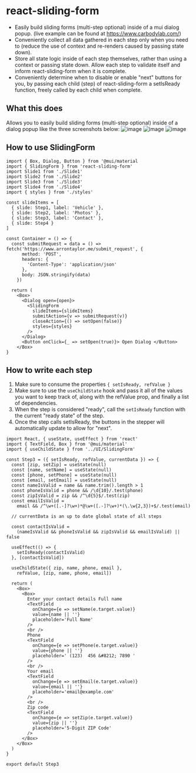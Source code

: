 # react-sliding-form

- Easily build sliding forms (multi-step optional) inside of a mui dialog popup. (live example can be found at https://www.carbodylab.com/) <br />
- Conveniently collect all data gathered in each step only when you need to (reduce the use of context and re-renders caused by passing state down). <br />
- Store all state logic inside of each step themselves, rather than using a context or passing state down. Allow each step to validate itself and inform react-sliding-form when it is complete.
- Conveniently determine when to disable or enable "next" buttons for you, by passing each child (step) of react-sliding-form a setIsReady function, freely called by each child when complete.

## What this does
Allows you to easily build sliding forms (multi-step optional) inside of a dialog popup like the three screenshots below: ![image](https://user-images.githubusercontent.com/67350795/168897457-2ded91d0-7e55-4873-ab53-0f886c78de3f.png)
![image](https://user-images.githubusercontent.com/67350795/168900335-1a6af090-2180-41b1-bdfc-2b6e0958f64f.png)
![image](https://user-images.githubusercontent.com/67350795/168897507-891eb161-615c-422a-9d0e-14d6e43e51c0.png)


## How to use SlidingForm

```
import { Box, Dialog, Button } from '@mui/material
import { SlidingForm } from 'react-sliding-form'
import Slide1 from './Slide1'
import Slide2 from './Slide2'
import Slide3 from './Slide3'
import Slide4 from './Slide4'
import { styles } from './styles'

const slideItems = [
  { slide: Step1, label: 'Vehicle' },
  { slide: Step2, label: 'Photos' },
  { slide: Step3, label: 'Contact' },
  { slide: Step4 }
]

const Container = () => {
  const submitRequest = data = () => fetch('https://www.arrontaylor.me/submit_request', {
      method: 'POST',
      headers: {
        'Content-Type': 'application/json'
      },
      body: JSON.stringify(data)
    })
  
  return (
    <Box>
      <Dialog open={open}>
        <SlidingForm 
          slideItems={slideItems}
          submitAction={v => submitRequest(v)}
          closeAction={() => setOpen(false)}
          styles={styles}
        />  
      </Dialog>
      <Button onClick={_ => setOpen(true)}> Open Dialog </Button>
    </Box>
}

```
## How to write each step
1. Make sure to consume the properties `{ setIsReady, refValue }`
2. Make sure to use the `useChildState` hook and pass it all of the values you want to keep track of, along with the refValue prop, and finally a list of dependencies.
3. When the step is considered "ready", call the `setIsReady` function with the current "ready state" of the step. 
4. Once the step calls setIsReady, the buttons in the stepper will automatically update to allow for "next".

```
import React, { useState, useEffect } from 'react'
import { TextField, Box } from '@mui/material'
import { useChildState } from '../UI/SlidingForm'

const Step3 = ({ setIsReady, refValue, currentData }) => {
  const [zip, setZip] = useState(null)
  const [name, setName] = useState(null)
  const [phone, setPhone] = useState(null)
  const [email, setEmail] = useState(null)
  const nameIsValid = name && name.trim().length > 1
  const phoneIsValid = phone && /\d{10}/.test(phone)
  const zipIsValid = zip && /^\d{5}$/.test(zip)
  const emailIsValid =
    email && /^\w+([.-]?\w+)*@\w+([.-]?\w+)*(\.\w{2,3})+$/.test(email)

  // currentData is an up to date global state of all steps

  const contactIsValid =
    (nameIsValid && phoneIsValid && zipIsValid && emailIsValid) || false

  useEffect(() => {
    setIsReady(contactIsValid)
  }, [contactIsValid])

  useChildState({ zip, name, phone, email }, 
    refValue, [zip, name, phone, email])

  return (
    <Box>
      <Box>
        Enter your contact details Full name
        <TextField
          onChange={e => setName(e.target.value)}
          value={name || ''}
          placeholder='Full Name'
        />
        <br />
        Phone
        <TextField
          onChange={e => setPhone(e.target.value)}
          value={phone || ''}
          placeholder=' (123)  456 &#8212; 7890 '
        />
        <br />
        Your email
        <TextField
          onChange={e => setEmail(e.target.value)}
          value={email || ''}
          placeholder='email@example.com'
        />
        <br />
        Zip code
        <TextField
          onChange={e => setZip(e.target.value)}
          value={zip || ''}
          placeholder='5-Digit ZIP Code'
        />
      </Box>
    </Box>
  )
}

export default Step3

```

